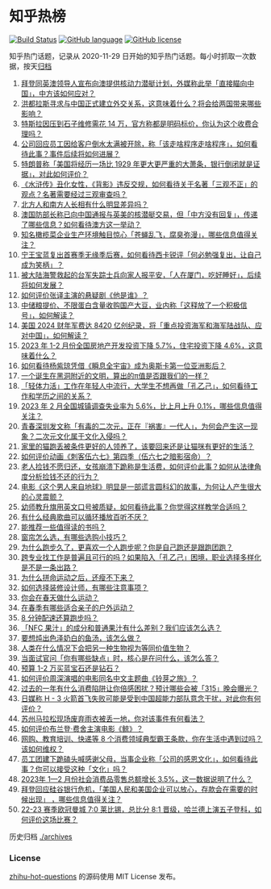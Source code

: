 # 知乎热榜
[![Build Status](https://github.com/ToWeLong/zhihu-hot-questions/workflows/CI/badge.svg)](https://github.com/ToWeLong/zhihu-hot-questions/actions)
[![GitHub language](https://img.shields.io/badge/language-golang-orange.svg)](https://golang.org/)
[![GitHub license](https://img.shields.io/github/license/ToWeLong/zhihu-hot-questions)](https://github.com/ToWeLong/zhihu-hot-questions/blob/main/LICENSE)

知乎热门话题，记录从 2020-11-29 日开始的知乎热门话题。每小时抓取一次数据，按天[归档](./archives)

<!-- BEGIN -->

1. [拜登同英澳领导人宣布向澳提供核动力潜艇计划，外媒称此举「直接瞄向中国」，中方该如何应对？](https://www.zhihu.com/question/589467930)
1. [洪都拉斯寻求与中国正式建立外交关系，这意味着什么？将会给两国带来哪些影响？](https://www.zhihu.com/question/589674784)
1. [特斯拉因压到石子维修需花 14 万，官方称都是明码标价，你认为这个收费合理吗？](https://www.zhihu.com/question/588306098)
1. [公司回应员工因给客户倒水太满被开除，称「该走啥程序走啥程序」，如何看待此事？事件后续将如何进展？](https://www.zhihu.com/question/589463476)
1. [特朗普称「美国将经历一场比 1929 年更大更严重的大萧条，银行倒闭就是证据」，对此如何评价？](https://www.zhihu.com/question/589475961)
1. [《水浒传》丑化女性，《背影》违反交规，如何看待关于名著「三观不正」的观点？名著需要经过三观审查吗？](https://www.zhihu.com/question/589555735)
1. [北方人和南方人长相有什么明显差异吗？](https://www.zhihu.com/question/27344213)
1. [澳国防部长称已向中国通报与英美的核潜艇交易，但「中方没有回复」，传递了哪些信息？如何看待澳方这一举动？](https://www.zhihu.com/question/589506390)
1. [知名橄榄菜企业生产环境触目惊心「苍蝇乱飞，腐臭弥漫」，哪些信息值得关注？](https://www.zhihu.com/question/589678651)
1. [宁王宝蓝复出首赛季无缘季后赛，如何看待西卡锐评「何必勉强复出，让自己成为笑柄」？](https://www.zhihu.com/question/589632770)
1. [被大陆海警救起的台军失踪士兵向家人报平安，「人在厦门，吃好睡好」，后续将如何发展？](https://www.zhihu.com/question/589590740)
1. [如何评价张译主演的悬疑剧《他是谁》？](https://www.zhihu.com/question/589325923)
1. [中储粮提价、不限蛋白含量收购国产大豆，业内称「这释放了一个积极信号」，如何解读？](https://www.zhihu.com/question/588715219)
1. [美国 2024 财年军费达 8420 亿创纪录，将「重点投资海军和海军陆战队、应对中国」，如何解读？](https://www.zhihu.com/question/589604988)
1. [2023 年 1-2 月份全国房地产开发投资下降 5.7%，住宅投资下降 4.6%，这意味着什么？](https://www.zhihu.com/question/589684984)
1. [如何看待杨紫琼凭借《瞬息全宇宙》成为奥斯卡第一位亚洲影后？](https://www.zhihu.com/question/589280579)
1. [一个诞生在黑洞附近的文明，算出的π值是否跟我们的一样？](https://www.zhihu.com/question/589538933)
1. [「轻体力活」工作在年轻人中流行，大学生不想再做「孔乙己」，如何看待工作和学历之间的关系？](https://www.zhihu.com/question/589288620)
1. [2023 年 2 月全国城镇调查失业率为 5.6%，比上月上升 0.1%，哪些信息值得关注？](https://www.zhihu.com/question/589684390)
1. [青春深圳发文称「有毒的二次元，正在『祸害』一代人」，为何会产生这一现象？二次元文化属于文化入侵吗？](https://www.zhihu.com/question/589484810)
1. [家里的猫跑丢被条件更好的人领养了，该要回来还是让猫咪有更好的生活？](https://www.zhihu.com/question/588398319)
1. [如何评价动画《刺客伍六七》第四季（伍六七之暗影宿命）？](https://www.zhihu.com/question/579349869)
1. [老人捡钱不愿归还，女孩崩溃下跪称是生活费，如何评价此事？如何从法律角度分析捡钱不还的行为？](https://www.zhihu.com/question/589485034)
1. [电影《这个男人来自地球》明显是一部谎言圆科幻的故事，为何让人产生很大的心灵震颤？](https://www.zhihu.com/question/28856229)
1. [幼师教升旗用英文口号被质疑，如何看待此事？你觉得这样教学合适吗？](https://www.zhihu.com/question/589507151)
1. [有什么经典歌曲可以循环播放百听不厌？](https://www.zhihu.com/question/589423139)
1. [能推荐一些值得读的书吗？](https://www.zhihu.com/question/589509811)
1. [窗帘怎么选，有哪些选购小技巧？](https://www.zhihu.com/question/585163843)
1. [为什么跑步久了，更喜欢一个人跑步呢？你是自己跑还是跟跑团跑？](https://www.zhihu.com/question/589180345)
1. [跨专业找工作是普遍且可行的吗？如果陷入「孔乙己」困境，职业选择多样化是不是一条出路？](https://www.zhihu.com/question/589085700)
1. [为什么拼命运动之后，还瘦不下来？](https://www.zhihu.com/question/584330693)
1. [如何选择装修设计师，有哪些注意事项？](https://www.zhihu.com/question/585164486)
1. [你会在春天做什么运动？](https://www.zhihu.com/question/586172475)
1. [在春季有哪些适合亲子的户外运动？](https://www.zhihu.com/question/586172232)
1. [8 分钟配速还算跑步吗？](https://www.zhihu.com/question/588191764)
1. [「NFC 果汁」的成分和普通果汁有什么差别？我们应该怎么选？](https://www.zhihu.com/question/585738423)
1. [要想炖出色泽奶白的鱼汤，该怎么做？](https://www.zhihu.com/question/579958670)
1. [人类在什么情况下会把另一种生物视为等同价值生物？](https://www.zhihu.com/question/572946298)
1. [当面试官问「你有哪些缺点」时，核心是在问什么，该怎么答？](https://www.zhihu.com/question/589322802)
1. [预算 1-2 万买蓝宝石还是钻石？](https://www.zhihu.com/question/584574932)
1. [如何评价周深演唱的电影同名中文主题曲《铃芽之旅》？](https://www.zhihu.com/question/589482747)
1. [过去的一年有什么消费陷阱让你倍感困扰？预计哪些会被「315」晚会曝光？](https://www.zhihu.com/question/589492500)
1. [日媒称 H - 3 火箭首飞失败可能是受到中国超能力部队意念干扰，对此你有何评价？](https://www.zhihu.com/question/589477090)
1. [苏州马拉松现场废弃雨衣被丢一地，你对该事件有何看法？](https://www.zhihu.com/question/589129356)
1. [如何评价布兰登·费舍主演电影《鲸》？](https://www.zhihu.com/question/552743631)
1. [网购、教育培训、快递等 8 个消费领域典型霸王条款，你在生活中遇到过吗？该如何维权？](https://www.zhihu.com/question/589679681)
1. [员工团建下跪磕头喊感谢父母，当事企业称「公司的感恩文化」，如何看待此事？你可以接受这种「文化」吗？](https://www.zhihu.com/question/589544841)
1. [2023年 1—2 月份社会消费品零售总额增长 3.5%，这一数据说明了什么？](https://www.zhihu.com/question/589685488)
1. [拜登回应硅谷银行危机，「美国人民和美国企业可以放心，存款会在需要的时候出现」 ，哪些信息值得关注？](https://www.zhihu.com/question/589295638)
1. [22-23 赛季欧冠曼城 7:0 莱比锡，总比分 8:1 晋级，哈兰德上演五子登科，如何评价这场比赛？](https://www.zhihu.com/question/589642520)

<!-- END -->

历史归档 [./archives](./archives)


### License
[zhihu-hot-questions](https://github.com/towelong/zhihu-hot-questions) 的源码使用 MIT License 发布。